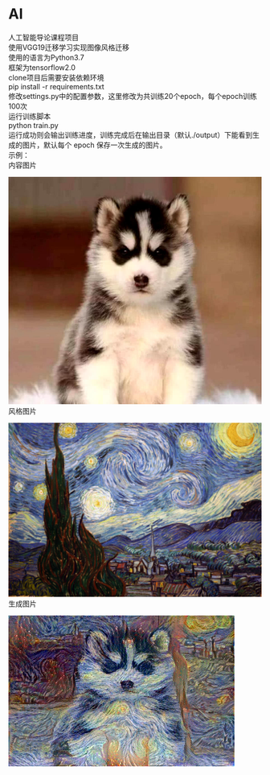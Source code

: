 # AI
人工智能导论课程项目  
使用VGG19迁移学习实现图像风格迁移  
使用的语言为Python3.7  
框架为tensorflow2.0  
clone项目后需要安装依赖环境  
pip install -r requirements.txt  
修改settings.py中的配置参数，这里修改为共训练20个epoch，每个epoch训练100次  
运行训练脚本  
python train.py  
运行成功则会输出训练进度，训练完成后在输出目录（默认./output）下能看到生成的图片，默认每个 epoch 保存一次生成的图片。  
示例：  
内容图片  

![image](https://github.com/QIAN-CJ/AI/blob/main/samples/dog.jpg)  
风格图片

![image](https://github.com/QIAN-CJ/AI/blob/main/samples/style.jpg)  
生成图片

![image](https://github.com/QIAN-CJ/AI/blob/main/samples/dog_gen.jpg)
